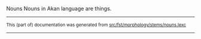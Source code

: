Nouns
Nouns in Akan language are things.

* * *

<small>This (part of) documentation was generated from [src/fst/morphology/stems/nouns.lexc](https://github.com/giellalt/lang-aka/blob/main/src/fst/morphology/stems/nouns.lexc)</small>

---

